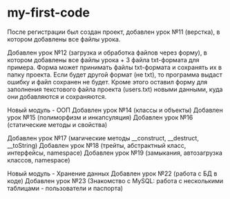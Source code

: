 # my-first-code
После регистрации был создан проект, добавлен урок №11 (верстка), в котором добавлены все файлы урока. 

Добавлен урок №12 (загрузка и обработка файлов через форму), в котором добавлены все файлы урока + 3 файла txt-формата для примера.
Форма может принимать файлы txt-формата и сохранять их в папку проекта.
Если будет другой формат (не txt), то программа выдаст ошибку и файл сохранен не будет.
Кроме этого оставил форму для заполнения текстового файла проекта (users.txt) новыми данными, куда они добавляются и сохраняются.

Новый модуль - ООП 
Добавлен урок №14 (классы и объекты)
Добавлен урок №15 (полиморфизм и инкапсуляция)
Добавлен урок №16 (статические методы и свойства)

Добавлен урок №17 (магические методы __construct, __destruct, __toString)
Добавлен урок №18 (трейты, абстрактный класс, интерфейсы, namespace)
Добавлен урок №19 (замыкания, автозагрузка классов, namespace)

Новый модуль - Хранение данных
Добавлен урок №22 (работа с БД в коде)
Добавлен урок №23 (Знакомство с MySQL: работа с несколькими таблицами - пользователи и паспорта)


